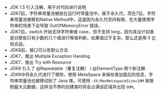 - JDK 1.5 引入注解，用于对代码进行说明
- JDK7前，字符串常量池被放在运行时常量池中，属于永久代，而在7后，字符串常量池被移到Native Method中，这是因为永久代空间有限，在大量使用字符串的场景下会导致 OutOfMemoryError 错误。
- JDK7后，switch 开始支持字符串做 case，但不支持 long，因为其设计初衷是对那些只有少数的几个值进行等值判断，如果值过于复杂，那么还是用 if 比较合适。
- JDK8前，接口可以有默认方法
- JDK7，推出 Multiple Exception Handing 
- JDK7，推出 Try with Resource 
- JDK8 引入了 @Repeatable（重复注解） / @ElementType 两个新注解
- JDK8中将永久代进行了移除，使用 MetaSpace 来保存类加载后的信息，字符串常量池也被移动到了 Java 堆，可使用 `-XX:MaxMetaspaceSize=10M` 来限制最大元数据，这样当不停的创建类时将会占满该区域并出现 `OOM`。